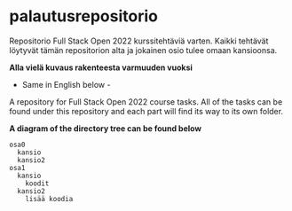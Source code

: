 # palautusrepositorio
Repositorio Full Stack Open 2022 kurssitehtäviä varten. Kaikki tehtävät löytyvät tämän repositorion alta ja jokainen osio tulee omaan kansioonsa.

**Alla vielä kuvaus rakenteesta varmuuden vuoksi**

- Same in English below -

A repository for Full Stack Open 2022 course tasks. All of the tasks can be found under this repository and each part will find its way to its own folder.

**A diagram of the directory tree can be found below**

```
osa0
  kansio
  kansio2
osa1
  kansio
    koodit
  kansio2
    lisää koodia
```
